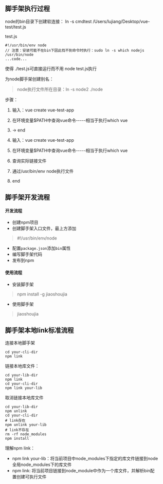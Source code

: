 ## 脚手架执行过程

node的bin目录下创建软连接： ln -s cmdtest /Users/lujiang/Desktop/vue-test/test.js

test.js
```
#!/usr/bin/env node
// 注意：安装可能不在bin下因此找不到命令时执行：sudo ln -s which nodejs /usr/bin/node
...code...
```
使得 ./test.js可直接运行而不用 node test.js执行



为node脚手架创建别名：
> node执行文件所在目录：ln -s node2 ./node

步骤：
1. 输入：vue create vue-test-app
2. 在环境变量$PATH中查询vue命令-----相当于执行which vue
3. -> end

1. 输入：vue create vue-test-app
2. 在环境变量$PATH中查询vue命令-----相当于执行which vue
3. 查询实际链接文件
4. 通过/usr/bin/env node执行文件
5. end

## 脚手架开发流程
#### 开发流程
- 创建npm项目
- 创建脚手架入口文件，最上方添加
> #!/usr/bin/env/node
- 配置`package.json`添加`bin`属性
- 编写脚手架代码
- 发布到npm

#### 使用流程
- 安装脚手架
> npm install -g jiaoshoujia
- 使用脚手架
> jiaoshoujia

## 脚手架本地link标准流程
连接本地脚手架
```
cd your-cli-dir
npm link
```

链接本地库文件：
```
cd your-lib-dir
npm link
cd your-cli-dir
npm link your-lib
```

取消链接本地库文件
```
cd your-lib-dir
npm unlink
cd your-cli-dir
# link存在
npm unlink your-lib
# link不存在
rm -rf node_modules
npm install
```

理解npm link：
- npm link your-lib：将当前项目中node_modules下指定的库文件链接到node全局node_modules下的库文件
- npm link: 将当前项目链接到node_module中作为一个库文件，并解析bin配置创建可执行文件


